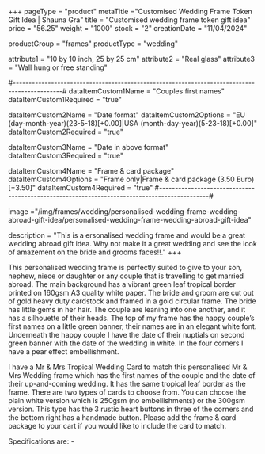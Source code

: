 +++
pageType = "product"
metaTitle ="Customised Wedding Frame Token Gift Idea  | Shauna Gra"
title = "Customised wedding frame token gift idea"
price = "56.25"
weight = "1000"
stock = "2"
creationDate = "11/04/2024"

productGroup = "frames"
productType = "wedding"
 
attribute1 = "10 by 10 inch, 25 by 25 cm" 
attribute2 = "Real glass"
attribute3 = "Wall hung or free standing"
 
#---------------------------------------------------------------------------------------------#
dataItemCustom1Name = "Couples first names"
dataItemCustom1Required = "true"

dataItemCustom2Name = "Date format"
dataItemCustom2Options = "EU (day-month-year)(23-5-18)[+0.00]|USA (month-day-year)(5-23-18)[+0.00]"
dataItemCustom2Required = "true"

dataItemCustom3Name = "Date in above format"
dataItemCustom3Required = "true"

dataItemCustom4Name = "Frame & card package"
dataItemCustom4Options = "Frame only|Frame & card package (3.50 Euro)[+3.50]"
dataItemCustom4Required = "true"
#---------------------------------------------------------------------------------------------#
 
image ="/img/frames/wedding/personalised-wedding-frame-wedding-abroad-gift-idea/personalised-wedding-frame-wedding-abroad-gift-idea"

description = "This is a ersonalised wedding frame and would be a great wedding abroad gift idea. Why not make it a great wedding and see the look of amazement on the bride and grooms faces!!."
+++

This personalised wedding frame is perfectly suited to give to your son, nephew, niece or daughter or any couple that is travelling to get married abroad. The main background has a vibrant green leaf tropical border printed on 160gsm A3 quality white paper. The bride and groom are cut out of gold heavy duty cardstock and framed in a gold circular frame. The bride has little gems in her hair. The couple are leaning into one another, and it has a silhouette of their heads. The top of my frame has the happy couple’s first names on a little green banner, their names are in an elegant white font. Underneath the happy couple I have the date of their nuptials on second green banner with the date of the wedding in white. In the four corners I have a pear effect embellishment.

I have a Mr & Mrs Tropical Wedding Card to match this personalised Mr & Mrs Wedding frame which has the first names of the couple and the date of their up-and-coming wedding. It has the same tropical leaf border as the frame. There are two types of cards to choose from. You can choose the plain white version which is 250gsm (no embellishments) or the 300gsm version. This type has the 3 rustic heart buttons in three of the corners and the bottom right has a handmade button. Please add the frame & card package to your cart if you would like to include the card to match.

Specifications are: -
